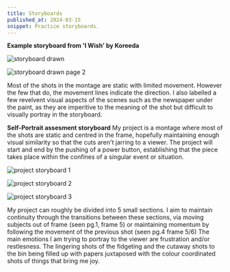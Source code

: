 ```yaml
---
title: Storyboards
published_at: 2024-03-15
snippet: Practice storyboards. 
---
```


**Example storyboard from 'I Wish' by Koreeda**

![storyboard drawn](/w03s1/iwsb2.JPG)

![storyboard drawn page 2](/w03s1/iwsb1.JPG)

Most of the shots in the montage are static with limited movement. However the few that do, the movement lines indicate the direction. I also labelled a few revelvent visual aspects of the scenes such as the newspaper under the paint, as they are imperitive to the meaning of the shot but difficult to visually portray in the storyboard.

**Self-Portrait assesment storyboard**
My project is a montage where most of the shots are static and centred in the frame, hopefully maintaining enough visual similarity so that the cuts aren't jarring to a viewer. 
The project will start and end by the pushing of a power button, establishing that the piece takes place within the confines of a singular event or situation. 

![project storyboard 1](/w03s1/storyb01.JPG)

![project storyboard 2](/w03s1/storyb02.JPG)

![project storyboard 3](/w03s1/storyb03.JPG)

My project can roughly be divided into 5 small sections. I aim to maintain continuity through the transitions between these sections, via moving subjects out of frame (seen pg.1, frame 5) or maintaining momentum by following the movement of the previous shot (seen pg.4 frame 5/6) 
The main emotions I am trying to portray to the viewer are frustration and/or restlesness. The lingering shots of the fidgeting and the cutaway shots to the bin being filled up with papers juxtaposed with the colour coordinated shots of things that bring me joy. 